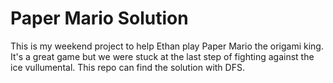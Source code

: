 # Paper Mario Solution

This is my weekend project to help Ethan play Paper Mario the origami king. It's a great game but we were stuck at the last step of fighting against the ice vullumental. This repo can find the solution with DFS.